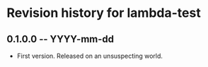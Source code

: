 # Revision history for lambda-test

## 0.1.0.0 -- YYYY-mm-dd

* First version. Released on an unsuspecting world.
